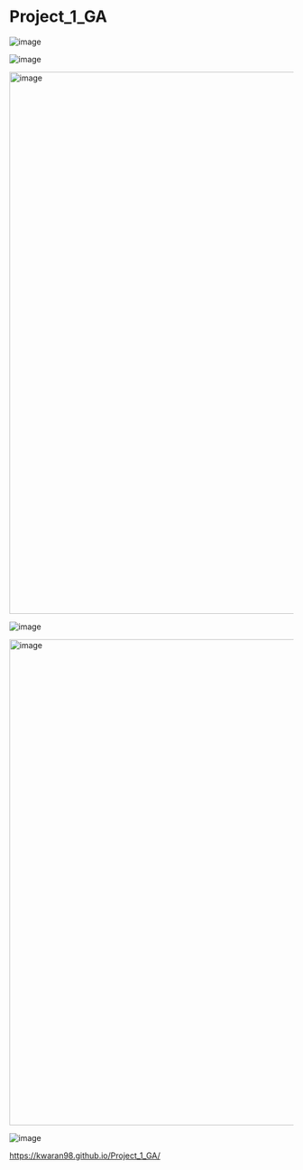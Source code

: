 # Project_1_GA

![image](https://github.com/Kwaran98/Project_1_GA/assets/142907620/62d19229-c648-44b6-9817-0514ab545d18)

![image](https://github.com/Kwaran98/Project_1_GA/assets/142907620/b86c3803-5793-4f33-b6bf-a78c06ee2607)

<img width="959" alt="image" src="https://github.com/Kwaran98/Project_1_GA/assets/142907620/6a543c12-d044-4d95-b659-633f9283b1b2">

![image](https://github.com/Kwaran98/Project_1_GA/assets/142907620/d7788240-a327-4b99-8aa3-2b189ed23d3c)

<img width="860" alt="image" src="https://github.com/Kwaran98/Project_1_GA/assets/142907620/ecf84290-f67c-4468-bb06-e562481c1771">

![image](https://github.com/Kwaran98/Project_1_GA/assets/142907620/11250ef8-071e-4ec6-a15e-30d0fa4170dd)

https://kwaran98.github.io/Project_1_GA/

